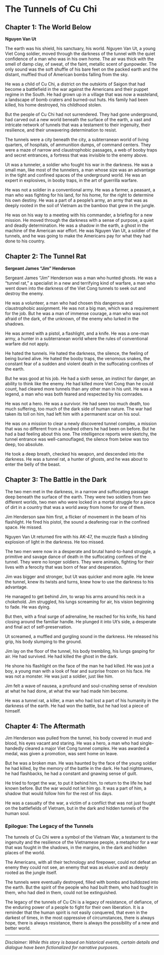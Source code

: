 
# The Tunnels of Cu Chi

## Chapter 1: The World Below

**Nguyen Van Ut**

The earth was his shield, his sanctuary, his world. Nguyen Van Ut, a young Viet Cong soldier, moved through the darkness of the tunnel with the quiet confidence of a man who was in his own home. The air was thick with the smell of damp clay, of sweat, of the faint, metallic scent of gunpowder. The only sound was the soft shuffle of his bare feet on the packed earth and the distant, muffled thud of American bombs falling from the sky.

He was a child of Cu Chi, a district on the outskirts of Saigon that had become a battlefield in the war against the Americans and their puppet regime in the South. He had grown up in a village that was now a wasteland, a landscape of bomb craters and burned-out huts. His family had been killed, his home destroyed, his childhood stolen.

But the people of Cu Chi had not surrendered. They had gone underground, had carved out a new world beneath the surface of the earth, a vast and intricate network of tunnels that was a testament to their ingenuity, their resilience, and their unwavering determination to resist.

The tunnels were a city beneath the city, a subterranean world of living quarters, of hospitals, of ammunition dumps, of command centers. They were a maze of narrow and claustrophobic passages, a web of booby traps and secret entrances, a fortress that was invisible to the enemy above.

Ut was a tunneler, a soldier who fought his war in the darkness. He was a small man, like most of the tunnelers, a man whose size was an advantage in the tight and confined spaces of the underground world. He was an expert in explosives, in booby traps, in the art of guerrilla warfare.

He was not a soldier in a conventional army. He was a farmer, a peasant, a man who was fighting for his land, for his home, for the right to determine his own destiny. He was a part of a people’s army, an army that was as deeply rooted in the soil of Vietnam as the bamboo that grew in the jungle.

He was on his way to a meeting with his commander, a briefing for a new mission. He moved through the darkness with a sense of purpose, a quiet and deadly determination. He was a shadow in the earth, a ghost in the machine of the American war effort. He was Nguyen Van Ut, a soldier of the tunnels, and he was going to make the Americans pay for what they had done to his country.

## Chapter 2: The Tunnel Rat

**Sergeant James “Jim” Henderson**

Sergeant James “Jim” Henderson was a man who hunted ghosts. He was a “tunnel rat,” a specialist in a new and terrifying kind of warfare, a man who went down into the darkness of the Viet Cong tunnels to seek out and destroy the enemy.

He was a volunteer, a man who had chosen this dangerous and claustrophobic assignment. He was not a big man, which was a requirement for the job. But he was a man of immense courage, a man who was not afraid of the dark, of the unknown, of the enemy who lurked in the shadows.

He was armed with a pistol, a flashlight, and a knife. He was a one-man army, a hunter in a subterranean world where the rules of conventional warfare did not apply.

He hated the tunnels. He hated the darkness, the silence, the feeling of being buried alive. He hated the booby traps, the venomous snakes, the constant fear of a sudden and violent death in the suffocating confines of the earth.

But he was good at his job. He had a sixth sense, an instinct for danger, an ability to think like the enemy. He had killed more Viet Cong than he could count, had cleared more tunnels than any other man in his unit. He was a legend, a man who was both feared and respected by his comrades.

He was not a hero. He was a survivor. He had seen too much death, too much suffering, too much of the dark side of human nature. The war had taken its toll on him, had left him with a permanent scar on his soul.

He was on a mission to clear a newly discovered tunnel complex, a mission that was no different from a hundred others he had been on before. But he had a bad feeling about this one. The intelligence reports were sketchy, the tunnel entrance was well-camouflaged, the silence from below was too deep, too absolute.

He took a deep breath, checked his weapon, and descended into the darkness. He was a tunnel rat, a hunter of ghosts, and he was about to enter the belly of the beast.

## Chapter 3: The Battle in the Dark

The two men met in the darkness, in a narrow and suffocating passage deep beneath the surface of the earth. They were two soldiers from two different worlds, two men who were locked in a mortal struggle for a piece of dirt in a country that was a world away from home for one of them.

Jim Henderson saw him first, a flicker of movement in the beam of his flashlight. He fired his pistol, the sound a deafening roar in the confined space. He missed.

Nguyen Van Ut returned fire with his AK-47, the muzzle flash a blinding explosion of light in the darkness. He too missed.

The two men were now in a desperate and brutal hand-to-hand struggle, a primitive and savage dance of death in the suffocating confines of the tunnel. They were no longer soldiers. They were animals, fighting for their lives with a ferocity that was born of fear and desperation.

Jim was bigger and stronger, but Ut was quicker and more agile. He knew the tunnel, knew its twists and turns, knew how to use the darkness to his advantage.

He managed to get behind Jim, to wrap his arms around his neck in a chokehold. Jim struggled, his lungs screaming for air, his vision beginning to fade. He was dying.

But then, with a final surge of adrenaline, he reached for his knife, his hand closing around the familiar handle. He plunged it into Ut’s side, a desperate and final act of self-preservation.

Ut screamed, a muffled and gurgling sound in the darkness. He released his grip, his body slumping to the ground.

Jim lay on the floor of the tunnel, his body trembling, his lungs gasping for air. He had survived. He had killed the ghost in the dark.

He shone his flashlight on the face of the man he had killed. He was just a boy, a young man with a look of fear and surprise frozen on his face. He was not a monster. He was just a soldier, just like him.

Jim felt a wave of nausea, a profound and soul-crushing sense of revulsion at what he had done, at what the war had made him become.

He was a tunnel rat, a killer, a man who had lost a part of his humanity in the darkness of the earth. He had won the battle, but he had lost a piece of himself.

## Chapter 4: The Aftermath

Jim Henderson was pulled from the tunnel, his body covered in mud and blood, his eyes vacant and staring. He was a hero, a man who had single-handedly cleared a major Viet Cong tunnel complex. He was awarded a medal, was given a promotion, was sent home on leave.

But he was a broken man. He was haunted by the face of the young soldier he had killed, by the memory of the battle in the dark. He had nightmares, he had flashbacks, he had a constant and gnawing sense of guilt.

He tried to forget the war, to put it behind him, to return to the life he had known before. But the war would not let him go. It was a part of him, a shadow that would follow him for the rest of his days.

He was a casualty of the war, a victim of a conflict that was not just fought on the battlefields of Vietnam, but in the dark and hidden tunnels of the human soul.

### Epilogue: The Legacy of the Tunnels

The tunnels of Cu Chi were a symbol of the Vietnam War, a testament to the ingenuity and the resilience of the Vietnamese people, a metaphor for a war that was fought in the shadows, in the margins, in the dark and hidden places of the world.

The Americans, with all their technology and firepower, could not defeat an enemy they could not see, an enemy that was as elusive and as deeply rooted as the jungle itself.

The tunnels were eventually destroyed, filled with bombs and bulldozed into the earth. But the spirit of the people who had built them, who had fought in them, who had died in them, could not be extinguished.

The legacy of the tunnels of Cu Chi is a legacy of resistance, of defiance, of the enduring power of a people to fight for their own liberation. It is a reminder that the human spirit is not easily conquered, that even in the darkest of times, in the most oppressive of circumstances, there is always hope, there is always resistance, there is always the possibility of a new and better world.

***

*Disclaimer: While this story is based on historical events, certain details and dialogue have been fictionalized for narrative purposes.*